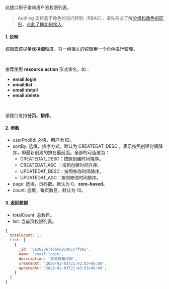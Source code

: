 此接口用于查询用户池权限列表。

> Authing 支持基于角色的访问控制（RBAC），请先务必了解[分组和角色的区别](https://docs.authing.cn/authing/authorization/authorization/rbac#fen-zu-vs-quan-xian)，[点此了解如何接入](https://docs.authing.cn/authing/authorization/intergrate-rbac)。

#### 1. 说明

权限应该尽量保持细粒度，将一组相关的权限用一个角色进行管理。

<br/>

推荐使用 **resource:action** 形式命名，如：
- **email:login**
- **email:list**
- **email:detail**
- **email:delete**

<br/>

该接口支持**分页、排序**。

#### 2. 参数

* userPoolId: 必填，用户池 ID。
* sortBy: 选填，排序方式。默认为 CREATEDAT_DESC ，表示按照创建时间降序，即最新创建的排在最前面。全部的可选值为：
  * CREATEDAT_DESC：按照创建时间降序。
  * CREATEDAT_ASC ：按照创建时间升序。
  * UPDATEDAT_DESC：按照修改时间降序。
  * UPDATEDAT_ASC：按照修改时间排序。
* page: 选填，页码数。默认为 0，**zero-based**。
* count: 选填，每页数目，默认为 10。


#### 3. 返回数据

- totalCount: 总数目。
- list: 当前页权限列表。

```javascript
{
  totalCount: 1,
  list: [
    {
      _id: '5e3823671655601485c7f8a2',
      name: 'email:login',
      description: '登录邮箱权限',
      createdAt: '2020-02-03T21:43:03+08:00',
      updatedAt: '2020-02-03T21:43:03+08:00',
    }
  ]
}
```
